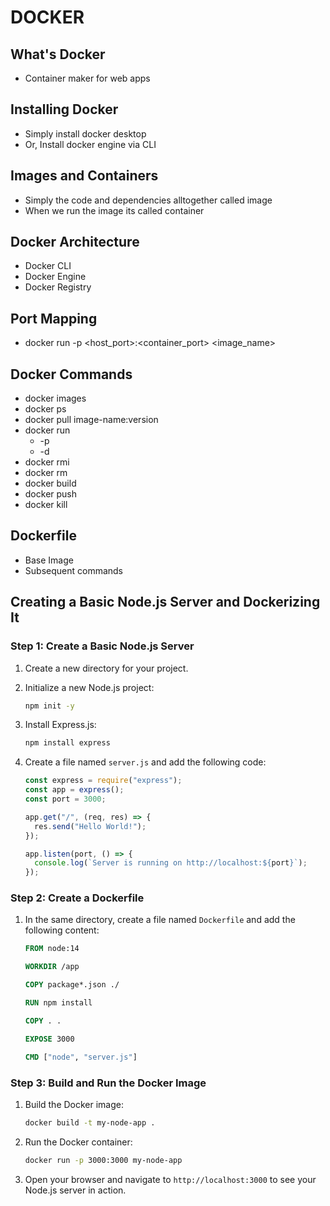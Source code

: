 # DOCKER

## What's Docker
* Container maker for web apps

## Installing Docker
* Simply install docker desktop
* Or, Install docker engine via CLI

## Images and Containers
* Simply the code and dependencies alltogether called image
* When we run the image its called container

## Docker Architecture
- Docker CLI
- Docker Engine
- Docker Registry


## Port Mapping
* docker run -p <host_port>:<container_port> <image_name>

## Docker Commands

- docker images
- docker ps
- docker pull image-name:version
- docker run
  - -p
  - -d
- docker rmi
- docker rm
- docker build
- docker push
- docker kill

## Dockerfile
* Base Image
* Subsequent commands

## Creating a Basic Node.js Server and Dockerizing It

### Step 1: Create a Basic Node.js Server

1. Create a new directory for your project.
2. Initialize a new Node.js project:
   ```bash
   npm init -y
   ```
3. Install Express.js:
   ```bash
   npm install express
   ```
4. Create a file named `server.js` and add the following code:

   ```javascript
   const express = require("express");
   const app = express();
   const port = 3000;

   app.get("/", (req, res) => {
     res.send("Hello World!");
   });

   app.listen(port, () => {
     console.log(`Server is running on http://localhost:${port}`);
   });
   ```

### Step 2: Create a Dockerfile

1. In the same directory, create a file named `Dockerfile` and add the following content:

   ```Dockerfile
   FROM node:14

   WORKDIR /app

   COPY package*.json ./

   RUN npm install

   COPY . .

   EXPOSE 3000

   CMD ["node", "server.js"]
   ```

### Step 3: Build and Run the Docker Image

1. Build the Docker image:
   ```bash
   docker build -t my-node-app .
   ```
2. Run the Docker container:

   ```bash
   docker run -p 3000:3000 my-node-app
   ```

3. Open your browser and navigate to `http://localhost:3000` to see your Node.js server in action.

